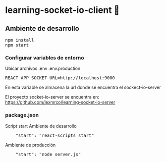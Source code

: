 # learning-socket-io-client :page_facing_up:
## Ambiente de desarrollo
<pre>
npm install
npm start
</pre>

### Configurar variables de entorno
Ubicar archivos .env .env.production

<pre>
REACT_APP_SOCKET_URL=http://localhost:9000
</pre>
En esta variable se almacena la url donde se encuentra el sockect-io-server

El proyecto socket-io-server se encuentra en: 
https://github.com/lexmrco/learning-socket-io-server

### package.json
Script start
Ambiente de desarrollo
<pre>    "start": "react-scripts start"</pre>

Ambiente de producción
<pre>    "start": "node server.js"</pre>
